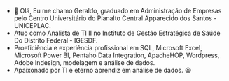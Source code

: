 - 👋 Olá, Eu me chamo Geraldo, graduado em Administração de Empresas pelo Centro Universitário do Planalto Central Apparecido dos Santos - UNICEPLAC.
- Atuo como Analista de TI II no Instituto de Gestão Estratégica de Saúde Do Distrito Federal - IGESDF.
- Proeficiência e experiência profissional em SQL, Microsoft Excel, Microsoft Power BI, Pentaho Data Integration, ApacheHOP, Wordpress, Adobe Indesign, modelagem e análise de dados.
- Apaixonado por TI e eterno aprendiz em análise de dados. 😀
